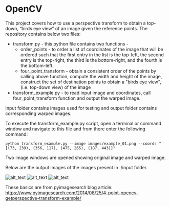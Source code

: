 # OpenCV

[//]: # (Image References)

[image1]: ./output/example_1.jpg "Example1 Output"
[image2]: ./output/example_2.jpg "Example2 Output"
[image3]: ./output/example_3.jpg "Example3 Output"

This project covers how to use a perspective transform to obtain a top-down, “birds eye view” of an image given the reference points. The repository contains below two files:

* transform.py - this python file contains two functions - 
  * order_points - to order a list of coordinates of the image that will be ordered such that the first entry in the list is the top-left, the second entry is the top-right, the third is the bottom-right, and the fourth is the bottom-left.
  * four_point_transform - obtain a consistent order of the points by calling above function, compute the width and height of the image, construct the set of destination points to obtain a "birds eye view", (i.e. top-down view) of the image
* transform_example.py - to read input image and coordinates, call four_point_transform function and output the warped image.

Input folder contains images used for testing and output folder contains corresponding warped images.

To execute the transform_example.py script, open a terminal or command window and navigate to this file and from there enter the following command:

`python transform_example.py --image images/example_01.png --coords "[(73, 239), (356, 117), (475, 265), (187, 443)]"`

Two image windows are opened showing original image and warped image. 

Below are the output images of the images present in ./input folder.

![alt_text][image1]
![alt_text][image2]
![alt_text][image3]

These basics are from pyimagesearch blog article:
https://www.pyimagesearch.com/2014/08/25/4-point-opencv-getperspective-transform-example/
